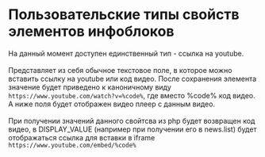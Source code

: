 # Пользовательские типы свойств элементов инфоблоков

На данный момент доступен единственный тип - ссылка на youtube.<br/><br/>
Представляет из себя обычное текстовое поле, в которое можно вставить ссылку на youtube или код видео. 
После сохранения элемента значение будет приведено к каноничному виду `https://www.youtube.com/watch?v=%code%`,
где вместо %code% код видео. А ниже поля будет отображен видео плеер с данным видео.<br/><br/>
При получении значений данного свойтсва из php будет возвращен код видео, в DISPLAY_VALUE 
(например при получении его в news.list) будет отображаться ссылка для вставки в iframe 
`https://www.youtube.com/embed/%code%`